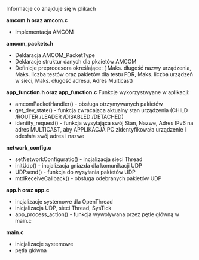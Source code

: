 Informacje co znajduje się w plikach

**amcom.h oraz amcom.c**
- Implementacja AMCOM

**amcom_packets.h**
- Deklaracja AMCOM_PacketType
- Deklaracje struktur danych dla pkaietów AMCOM
- Definicje preprocesora określające: ( Maks. długość nazwy urządzenia, Maks. liczba testów oraz pakietów dla testu PDR, 
                                        Maks. liczba urządzeń w sieci, Maks. długość adresu, Adres Multicast)

**app_function.h oraz app_function.c**
Funkcje wykorzystwyane w aplikacji:
- amcomPacketHandler() - obsługa otrzymywanych pakietów
- get_dev_state() - funkcja zwracająca aktualny stan urządzenia (CHILD /ROUTER /LEADER /DISABLED /DETACHED)
- identify_request() - funkcja wysyłająca swój Stan, Nazwe, Adres IPv6 na adres MULTICAST, aby APPLIKACJA PC zidentyfikowała urządzenie i odesłała swój adres i nazwe

**network_config.c**
- setNetworkConfiguratio() - incjalizacja sieci Thread
- initUdp() - incjalizacja gniazda dla komunikacji UDP
- UDPsend() - funkcja do wysyłania pakietów UDP
- mtdReceiveCallback() - obsługa odebranych pakietów UDP

**app.h oraz app.c**
- incjalizacje systemowe dla OpenThread
- inicjalizacja UDP, sieci Thread,  SysTick
- app_process_action() - funkcja wywoływana przez pętle główną w main.c

**main.c**
- inicjalizacje systemowe
- pętla główna


